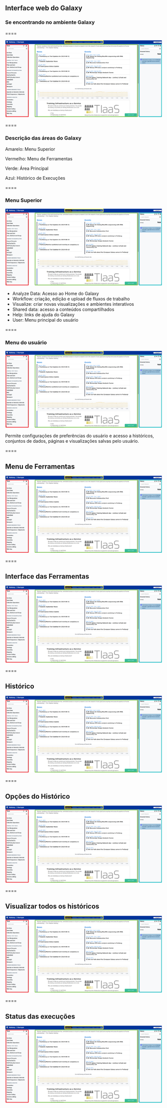 ## Interface web do Galaxy

### Se encontrando no ambiente Galaxy

====

![avatar][avatar]

[avatar]: ../shared/img/interface.png

====

### Descrição das áreas do Galaxy

Amarelo: Menu Superior

Vermelho: Menu de Ferramentas

Verde: Área Principal

Azul: Histórico de Execuções

====

### Menu Superior

![avatar][avatar]

[avatar]: ../shared/img/menu.png

- Analyze Data: Acesso ao Home do Galaxy
- Workflow: criação, edição e upload de fluxos de trabalho
- Visualize: criar novas visualizações e ambientes interativos
- Shared data: acesso a conteúdos compartilhados
- Help: links de ajuda do Galaxy
- User: Menu principal do usuário

====

### Menu do usuário

![avatar][avatar]

[avatar]: ../shared/img/usermenu.png

Permite configurações de preferências do usuário e acesso a históricos, conjuntos de dados, páginas e visualizações salvas pelo usuário.

====

##  Menu de Ferramentas

![avatar][avatar]

[avatar]: ../shared/img/tools.png

====

## Interface das Ferramentas

![avatar][avatar]

[avatar]: ../shared/img/interfacetools.png

====

##  Histórico

![avatar][avatar]

[avatar]: ../shared/img/historico.png

====

##  Opções do Histórico

![avatar][avatar]

[avatar]: ../shared/img/opcoeshistorico.png

====

##  Visualizar todos os históricos

![avatar][avatar]

[avatar]: ../shared/img/todoshistoricos.png

====

## Status das execuções

![avatar][avatar]

[avatar]: ../shared/img/status.png
